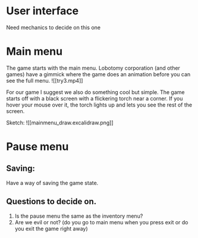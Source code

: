 # User interface

Need mechanics to decide on this one

# Main menu

The game starts with the main menu. Lobotomy corporation (and other games) have a gimmick where the game does an animation before you can see the full menu.
![[try3.mp4]]

For our game I suggest we also do something cool but simple. The game starts off with a black screen with a flickering torch near a corner. If you hover your mouse over it, the torch lights up and lets you see the rest of the screen. 

Sketch:
![[mainmenu_draw.excalidraw.png]]

# Pause menu

## Saving:

Have a way of saving the game state.


## Questions to decide on.

1) Is the pause menu the same as the inventory menu?
2) Are we evil or not? (do you go to main menu when you press exit or do you exit the game right away)